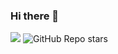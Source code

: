 ### Hi there 👋

![](https://komarev.com/ghpvc/?username=andli&color=blueviolet) ![GitHub Repo stars](https://img.shields.io/github/stars/andli?affiliations=OWNER%2CCOLLABORATOR&style=social)

